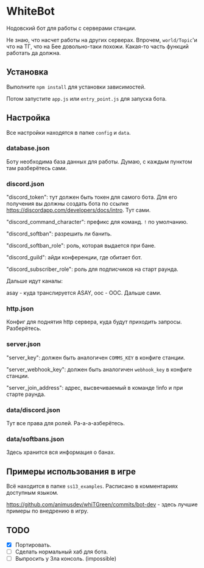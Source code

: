 # WhiteBot

Нодовский бот для работы с серверами станции.

Не знаю, что насчет работы на других серверах. Впрочем, `world/Topic`'и что на ТГ, что на Бее довольно-таки похожи. Какая-то часть функций работать да должна.

## Установка

Выполните `npm install` для установки зависимостей.

Потом запустите `app.js` или `entry_point.js` для запуска бота.

## Настройка

Все настройки находятся в папке `config` и `data`.

### database.json

  Боту необходима база данных для работы. Думаю, с каждым пунктом там разберётесь сами.

### discord.json

  "discord_token": тут должен быть токен для самого бота. Для его получения вы должны создать бота по ссылке https://discordapp.com/developers/docs/intro. Тут сами.

  "discord_command_character": префикс для команд. `!` по умолчанию.

  "discord_softban": разрешить ли банить.

  "discord_softban_role": роль, которая выдается при бане.

  "discord_guild": айди конференции, где обитает бот.

  "discord_subscriber_role": роль для подписчиков на старт раунда.

  Дальше идут каналы:

  asay - куда транслируется ASAY, ooc - OOC. Дальше сами.

### http.json

  Конфиг для поднятия http сервера, куда будут приходить запросы. Разберётесь.

### server.json

  "server_key": должен быть аналогичен `COMMS_KEY` в конфиге станции.

  "server_webhook_key": должен быть аналогичен `webhook_key` в конфиге станции.

  "server_join_address": адрес, высвечиваемый в команде !info и при старте раунда.

### data/discord.json

  Тут все права для ролей. Ра-а-а-азберётесь.

### data/softbans.json

  Здесь хранится вся информация о банах.

## Примеры использования в игре

  Всё находится в папке `ss13_examples`. Расписано в комментариях доступным языком.

  https://github.com/animusdev/whiTGreen/commits/bot-dev - здесь лучшие примеры по внедрению в игру.

## TODO

- [x] Портировать.
- [ ] Сделать нормальный хаб для бота.
- [ ] Выпросить у Зла консоль. (impossible)
